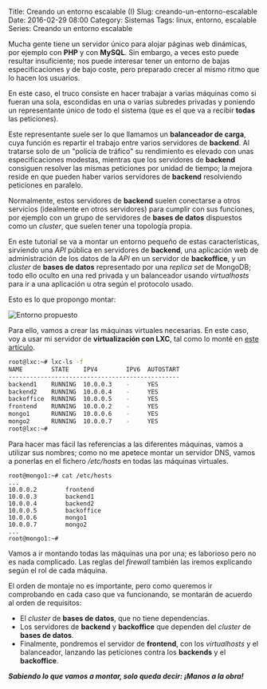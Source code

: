 Title: Creando un entorno escalable (I)
Slug: creando-un-entorno-escalable
Date: 2016-02-29 08:00
Category: Sistemas
Tags: linux, entorno, escalable
Series: Creando un entorno escalable



Mucha gente tiene un servidor único para alojar páginas web dinámicas, por ejemplo con **PHP** y con **MySQL**. Sin embargo, a veces esto puede resultar insuficiente; nos puede interesar tener un entorno de bajas especificaciones y de bajo coste, pero preparado crecer al mismo ritmo que lo hacen los usuarios.

En este caso, el truco consiste en hacer trabajar a varias máquinas como si fueran una sola, escondidas en una o varias subredes privadas y poniendo un representante único de todo el sistema (que es el que va a recibir **todas** las peticiones).

Este representante suele ser lo que llamamos un **balanceador de carga**, cuya función es repartir el trabajo entre varios servidores de **backend**. Al tratarse solo de un "policía de tráfico" su rendimiento es elevado con unas especificaciones modestas, mientras que los servidores de **backend** consiguen resolver las mismas peticiones por unidad de tiempo; la mejora reside en que pueden haber varios servidores de **backend** resolviendo peticiones en paralelo.

Normalmente, estos servidores de **backend** suelen conectarse a otros servicios (idealmente en otros servidores) para cumplir con sus funciones, por ejemplo con un grupo de servidores de **bases de datos** dispuestos como un *cluster*, que suelen tener una topología propia.

En este tutorial se va a montar un entorno pequeño de estas características, sirviendo una *API* pública en servidores de **backend**, una aplicación web de administración de los datos de la *API* en un servidor de **backoffice**, y un *cluster* de **bases de datos** representado por una *replica set* de MongoDB; todo ello oculto en una red privada y un balanceador usando *virtualhosts* para ir a una aplicación u otra según el protocolo usado.

Esto es lo que propongo montar:

![Entorno propuesto]({filename}/images/entorno_propuesto.png)

Para ello, vamos a crear las máquinas virtuales necesarias. En este caso, voy a usar mi servidor de **virtualización con LXC**, tal como lo monté en [este artículo]({filename}/articles/virtualizando-contenedores-lxc-tras-bridge-interno.md).

```bash
root@lxc:~# lxc-ls -f
NAME        STATE    IPV4        IPV6  AUTOSTART
------------------------------------------------
backend1    RUNNING  10.0.0.3    -     YES
backend2    RUNNING  10.0.0.4    -     YES
backoffice  RUNNING  10.0.0.5    -     YES
frontend    RUNNING  10.0.0.2    -     YES
mongo1      RUNNING  10.0.0.6    -     YES
mongo2      RUNNING  10.0.0.7    -     YES
root@lxc:~#
```

Para hacer mas fácil las referencias a las diferentes máquinas, vamos a utilizar sus nombres; como no me apetece montar un servidor DNS, vamos a ponerlas en el fichero */etc/hosts* en todas las máquinas virtuales.

```
root@mongo1:~# cat /etc/hosts
...
10.0.0.2        frontend
10.0.0.3        backend1
10.0.0.4        backend2
10.0.0.5        backoffice
10.0.0.6        mongo1
10.0.0.7        mongo2
...
root@mongo1:~#
```

Vamos a ir montando todas las máquinas una por una; es laborioso pero no es nada complicado. Las reglas del *firewall* también las iremos explicando según el rol de cada máquina.

El orden de montaje no es importante, pero como queremos ir comprobando en cada caso que va funcionando, se montarán de acuerdo al orden de requisitos:

* El *cluster* de **bases de datos**, que no tiene dependencias.
* Los servidores de **backend** y **backoffice** que dependen del *cluster* de **bases de datos**.
* Finalmente, pondremos el servidor de **frontend**, con los *virtualhosts* y el balanceador, lanzando las peticiones contra los **backends** y el **backoffice**.

***Sabiendo lo que vamos a montar, solo queda decir: ¡Manos a la obra!***
